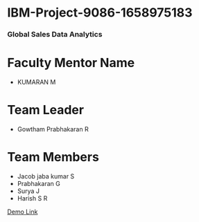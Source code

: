 # IBM-Project-9086-1658975183
<h3>Global Sales Data Analytics</h3>

<h1> Faculty Mentor Name </h1>
<ul><li> KUMARAN M </li></ul>

<h1> Team Leader</h1>
<ul><li> Gowtham Prabhakaran R </li></ul>

<h1> Team Members</h1>
<ul>
  <li>Jacob jaba kumar S </li>
  <li>Prabhakaran G </li>
  <li>Surya J </li>
  <li> Harish S R</li>
</ul>

<a href='https://drive.google.com/file/d/1hd3EW3Rme5WGswL33y6I5ZipmN92_U_g/view?usp=share_link'>
  <p>Demo Link</p>
</a>
